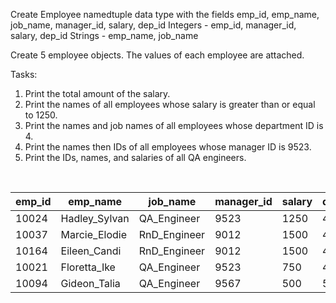 Create Employee namedtuple data type with the fields emp_id, emp_name, job_name, manager_id, salary, dep_id
Integers - emp_id, manager_id, salary, dep_id
Strings - emp_name, job_name

Create 5 employee objects. The values of each employee are attached.

Tasks:
1. Print the total amount of the salary.
2. Print the names of all employees whose salary is greater than or equal to 1250.
3. Print the names and job names of all employees whose department ID is 4.
4. Print the names then IDs of all employees whose manager ID is 9523.
5. Print the IDs, names, and salaries of all QA engineers.

<br>

| emp_id | emp_name | job_name | manager_id | salary | dep_id |
|-----|--------------|--------------|------|-------|---|
|10024|	Hadley_Sylvan|	QA_Engineer | 9523 |	1250 | 4 |
|10037|	Marcie_Elodie|	RnD_Engineer|	9012 |	1500 | 4 |
|10164|	Eileen_Candi |	RnD_Engineer|	9012 |	1500 | 4 |
|10021|	Floretta_Ike |	QA_Engineer | 9523 |	750	 | 4 |
|10094|	Gideon_Talia |	QA_Engineer | 9567 |	500	 | 5 |
